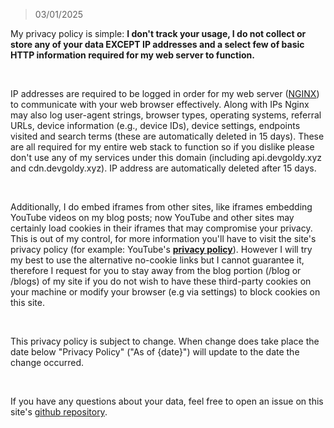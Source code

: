 > 03/01/2025

My privacy policy is simple: **I don't track your usage, I do not collect or store any of your data EXCEPT IP addresses and a select few of basic HTTP information required for my web server to function.**

<br>

IP addresses are required to be logged in order for my web server ([NGINX](https://www.nginx.com/resources/glossary/nginx/)) to communicate with your web browser effectively. Along with IPs Nginx may also log user-agent strings, browser types, operating systems, referral URLs, device information (e.g., device IDs), device settings, endpoints visited and search terms (these are automatically deleted in 15 days). These are all required for my entire web stack to function so if you dislike please don't use any of my services under this domain (including api.devgoldy.xyz and cdn.devgoldy.xyz). IP address are automatically deleted after 15 days.

<br>

Additionally, I do embed iframes from other sites, like iframes embedding YouTube videos on my blog posts; now YouTube and other sites may certainly load cookies in their iframes that may compromise your privacy. This is out of my control, for more information you'll have to visit the site's privacy policy (for example: YouTube's **[privacy policy](https://www.youtube.com/static?gl=GB&template=terms)**). However I will try my best to use the alternative no-cookie links but I cannot guarantee it, therefore I request for you to stay away from the blog portion (/blog or /blogs) of my site if you do not wish to have these third-party cookies on your machine or modify your browser (e.g via settings) to block cookies on this site.

<br>

This privacy policy is subject to change. When change does take place the date below "Privacy Policy" ("As of {date}") will update to the date the change occurred.

<br>

If you have any questions about your data, feel free to open an issue on this site's [github repository](https://github.com/THEGOLDENPRO/devgoldy.xyz).
